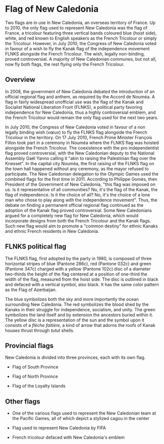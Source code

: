 # Flag of New Caledonia

Two flags are in use in New Caledonia, an overseas territory of France. Up to 2010, the only flag used to represent New Caledonia was the flag of France, a tricolour featuring three vertical bands coloured blue (hoist side), white, and red known to English speakers as the French Tricolour or simply the Tricolour. However, in July 2010, the Congress of New Caledonia voted in favour of a wish to fly the Kanak flag of the independence movement FLNKS alongside the French Tricolour. The wish, legally non-binding, proved controversial. A majority of New Caledonian communes, but not all, now fly both flags, the rest flying only the French Tricolour.

## Overview

In 2008, the government of New Caledonia debated the introduction of an official regional flag and anthem, as required by the Accord de Nouméa. A flag in fairly widespread unofficial use was the flag of the Kanak and Socialist National Liberation Front (FLNKS), a political party favoring independence for New Caledonia, thus a highly controversial emblem, and the French Tricolour would remain the only flag used for the next two years.

In July 2010, the Congress of New Caledonia voted in favour of a non legally binding wish (*vœux*) to fly the FLNKS flag alongside the French Tricolour in the territory. On 17 July 2010, French Prime Minister François Fillon took part in a ceremony in Nouméa where the FLNKS flag was hoisted alongside the French Tricolour. The coexistence with the pro independentist flag proved controversial, with the New Caledonian deputy to the National Assembly Gaël Yanno calling it "akin to raising the Palestinian flag over the Knesset". In the capital city Nouméa, the first raising of the FLNKS flag on the town hall happened without any ceremony, as the mayor refused to participate. The New Caledonian delegation to the Olympic Games used the combined flags for the first time in 2011. According to Philippe Gomès, then President of the Government of New Caledonia, "this flag was imposed on us. Is it representative of all communities? No, it's the flag of the Kanak, the flag of independence. Is it the choice of all? No, it's the choice of a lone man who chose to play along with the independence movement". Thus, the debate on finding a permanent official regional flag continued as the adoption of the Kanak flag proved controversial. Some New Caledonians argued for a completely new flag for New Caledonia, which would incorporate designs from both the French Tricolour and the Kanak flags. Such new flag would aim to promote a "common destiny" for ethnic Kanaks and ethnic French residents in New Caledonia.

## FLNKS political flag

The FLNKS flag, first adopted by the party in 1980, is composed of three horizontal stripes of blue (Pantone 286c), red (Pantone 032c) and green (Pantone 347c) charged with a yellow (Pantone 102c) disc of a diameter two-thirds the height of the flag centered at a position of one-third the width of the flag, measured from the hoist side. The disc is outlined in black and defaced with a vertical symbol, also black. It has the same color pattern as the Flag of Azerbaijan.

The blue symbolizes both the sky and more importantly the ocean surrounding New Caledonia. The red symbolizes the blood shed by the Kanaks in their struggle for independence, socialism, and unity. The green symbolizes the land itself and by extension the ancestors buried within it. The yellow disc is a representation of the sun and the symbol upon it consists of a *flèche faitière*, a kind of arrow that adorns the roofs of Kanak houses thrust through *tutut* shells.

## Provincial flags

New Caledonia is divided into three provinces, each with its own flag.

- Flag of South Province

- Flag of North Province

- Flag of the Loyalty Islands

## Other flags

- One of the various flags used to represent the New Caledonian team at the Pacific Games, all of which depict a stylized cagou in the center

- Flag used to represent New Caledonia by FIFA

- French tricolour defaced with New Caledonia's emblem
